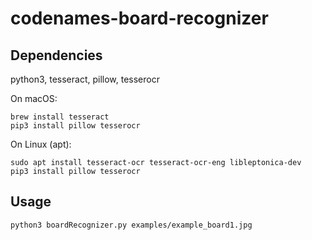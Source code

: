# codenames-board-recognizer

## Dependencies
python3, tesseract, pillow, tesserocr

On macOS:
~~~
brew install tesseract
pip3 install pillow tesserocr
~~~

On Linux (apt):
~~~
sudo apt install tesseract-ocr tesseract-ocr-eng libleptonica-dev
pip3 install pillow tesserocr
~~~

## Usage
~~~
python3 boardRecognizer.py examples/example_board1.jpg
~~~
